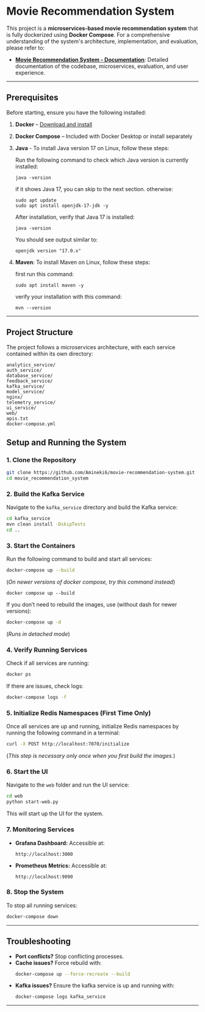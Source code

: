 # Movie Recommendation System

This project is a **microservices-based movie recommendation system** that is fully dockerized using **Docker Compose**. For a comprehensive understanding of the system's architecture, implementation, and evaluation, please refer to:

- **[Movie Recommendation System - Documentation](https://github.com/Amineki6/movie-recommendation-system/blob/main/Movie%20Recommendation%20System%20-%20Documentation.pdf)**: Detailed documentation of the codebase, microservices, evaluation, and user experience.

---

## **Prerequisites**
Before starting, ensure you have the following installed:

1. **Docker** – [Download and install](https://www.docker.com/get-started)
2. **Docker Compose** – Included with Docker Desktop or install separately
3. **Java** - To install Java version 17 on Linux, follow these steps:

    Run the following command to check which Java version is currently installed:
    ```
    java -version
    ```
    if it shows Java 17, you can skip to the next section.
    otherwise:
    ```
    sudo apt update
    sudo apt install openjdk-17-jdk -y
    ```
    After installation, verify that Java 17 is installed:
    ```
    java -version
    ```
    You should see output similar to:
    ```
    openjdk version "17.0.x"
    ```

4. **Maven**: To install Maven on Linux, follow these steps:

    first run this command:
    ```
    sudo apt install maven -y
    ```
    verify your installation with this command:
    ```
    mvn --version
    ```


---

## **Project Structure**

The project follows a microservices architecture, with each service contained within its own directory:

```
analytics_service/
auth_service/
database_service/
feedback_service/
kafka_service/
model_service/
nginx/
telemetry_service/
ui_service/
web/
apis.txt
docker-compose.yml
```

## **Setup and Running the System**

### **1. Clone the Repository**

```sh
git clone https://github.com/Amineki6/movie-recommendation-system.git
cd movie_recommendation_system
```

### **2. Build the Kafka Service**
Navigate to the `kafka_service` directory and build the Kafka service:
```sh
cd kafka_service
mvn clean install -DskipTests
cd ..
```

### **3. Start the Containers**
Run the following command to build and start all services:
```sh
docker-compose up --build
```
(*On newer versions of docker compose, try this command instead*)
```
docker compose up --build
```


If you don’t need to rebuild the images, use (without dash for newer versions):
```sh
docker-compose up -d
```
(*Runs in detached mode*)

### **4. Verify Running Services**
Check if all services are running:
```sh
docker ps
```
If there are issues, check logs:
```sh
docker-compose logs -f
```

### **5. Initialize Redis Namespaces (First Time Only)**
Once all services are up and running, initialize Redis namespaces by running the following command in a terminal:
```sh
curl -X POST http://localhost:7070/initialize
```
(*This step is necessary only once when you first build the images.*)

### **6. Start the UI**
Navigate to the `web` folder and run the UI service:
```sh
cd web
python start-web.py
```

This will start up the UI for the system.

### **7. Monitoring Services**
- **Grafana Dashboard:** Accessible at:
  ```
  http://localhost:3000
  ```
- **Prometheus Metrics:** Accessible at:
  ```
  http://localhost:9090
  ```

### **8. Stop the System**
To stop all running services:
```sh
docker-compose down
```

---

## **Troubleshooting**

- **Port conflicts?** Stop conflicting processes.
- **Cache issues?** Force rebuild with:
  ```sh
  docker-compose up --force-recreate --build
  ```
- **Kafka issues?** Ensure the kafka service is up and running with:
  ```sh
  docker-compose logs kafka_service
  ```

---

